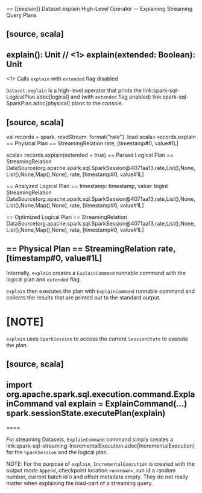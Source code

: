 == [[explain]] Dataset.explain High-Level Operator -- Explaining Streaming Query Plans

[source, scala]
----
explain(): Unit // <1>
explain(extended: Boolean): Unit
----
<1> Calls `explain` with `extended` flag disabled

`Dataset.explain` is a high-level operator that prints the link:spark-sql-LogicalPlan.adoc[logical] and (with `extended` flag enabled) link:spark-sql-SparkPlan.adoc[physical] plans to the console.

[source, scala]
----
val records = spark.
  readStream.
  format("rate").
  load
scala> records.explain
== Physical Plan ==
StreamingRelation rate, [timestamp#0, value#1L]

scala> records.explain(extended = true)
== Parsed Logical Plan ==
StreamingRelation DataSource(org.apache.spark.sql.SparkSession@4071aa13,rate,List(),None,List(),None,Map(),None), rate, [timestamp#0, value#1L]

== Analyzed Logical Plan ==
timestamp: timestamp, value: bigint
StreamingRelation DataSource(org.apache.spark.sql.SparkSession@4071aa13,rate,List(),None,List(),None,Map(),None), rate, [timestamp#0, value#1L]

== Optimized Logical Plan ==
StreamingRelation DataSource(org.apache.spark.sql.SparkSession@4071aa13,rate,List(),None,List(),None,Map(),None), rate, [timestamp#0, value#1L]

== Physical Plan ==
StreamingRelation rate, [timestamp#0, value#1L]
----

Internally, `explain` creates a `ExplainCommand` runnable command with the logical plan and `extended` flag.

`explain` then executes the plan with `ExplainCommand` runnable command and collects the results that are printed out to the standard output.

[NOTE]
====
`explain` uses `SparkSession` to access the current `SessionState` to execute the plan.

[source, scala]
----
import org.apache.spark.sql.execution.command.ExplainCommand
val explain = ExplainCommand(...)
spark.sessionState.executePlan(explain)
----
====

For streaming Datasets, `ExplainCommand` command simply creates a link:spark-sql-streaming-IncrementalExecution.adoc[IncrementalExecution] for the `SparkSession` and the logical plan.

NOTE: For the purpose of `explain`, `IncrementalExecution` is created with the output mode `Append`, checkpoint location `<unknown>`, run id a random number, current batch id `0` and offset metadata empty. They do not really matter when explaining the load-part of a streaming query.
